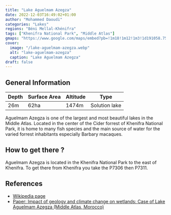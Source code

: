 ```yaml
---
title: "Lake Aguelmam Azegza"
date: 2022-12-03T16:49:02+01:00
author: "Mohammed Daoudi"
categories: "Lakes"
regions: "Béni Mellal-Khénifra"
tags: ["Khenifra National Park", "Middle Atlas"]
gmaps: "https://www.google.com/maps/embed?pb=!1m18!1m12!1m3!1d191058.75810451253!2d-5.738379925301175!3d32.874944271097476!2m3!1f0!2f0!3f0!3m2!1i1024!2i768!4f13.1!3m3!1m2!1s0xda18a6510954069%3A0x1aff46b0f4a9cb3c!2sAguelmame%20Aziza!5e0!3m2!1sen!2sma!4v1670084235243!5m2!1sen!2sma"
cover:
  image: "/lake-aguelmam-azegza.webp"
  alt: "lake-aguelmam-azegza"
  caption: "Lake Aguelmam Azegza"
draft: false
---
```


## General Information

| Depth | Surface Area | Altitude | Type          |
| ---   | ---          | ---      | ---           |
| 26m   | 62ha         | 1474m    | Solution lake |

Aguelmam Azegza is one of the largest and most beautiful lakes in the Middle Atlas. Located in the center of the Cider forrest of Khenifra National Park, it is home to many fish species and the main source of water for the varied forrest inhabitants especially Barbary macaques.

## How to get there ?
Aguelmam Azegza is located in the Khenifra National Park to the east of Khenifra. To get there from Khenifra you take the P7306 then P7311.

## References
- [Wikipedia page](https://fr.wikipedia.org/wiki/Aguelmam_Azegza)
- [Paper: Impact of geology and climate change on wetlands: Case of Lake Aguelmam Azegza (Middle Atlas, Morocco)](https://www.researchgate.net/publication/358042532_Impact_of_geology_and_climate_change_on_wetlands_Case_of_Lake_Aguelmam_Azegza_Middle_Atlas_Morocco)
